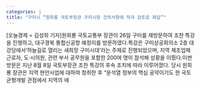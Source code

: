 ```yaml
---
categories: j
title: "구미시 “원희룡 국토부장관 구미시장 건의사항에 적극 검토로 화답”"
---
```

[오늘경제 = 김성희 기자]원희룡 국토교통부 장관이 26일 구미를 재방문하여 조찬 특강을 진행하고, 대구경북 통합신공항 예정지를 방문하였다.특강은 구미상공회의소 2층 대강당에서‘하늘길로 열리는 새희망 구미시대’라는 주제로 진행되었으며, 지역 제조업체 근로자, 도·시의원, 관련 부서 공무원을 포함한 200여 명이 참석해 성황을 이뤘다.이번 방문은 지난 8월 8일 국토부장관 조찬 특강의 후속 조치에 따라 이루어졌다. 당시 원희룡 장관은 지역 현안사업에 대하여 청취한 후 “윤석열 정부의 핵심 공약이기도 한 국토균형개발 관점에서 지역의 애